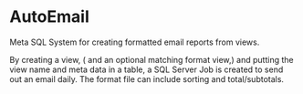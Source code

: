 # AutoEmail

Meta SQL System for creating formatted email reports from views.

By creating a view, ( and an optional matching format view,) and putting the view name and meta data in a table, 
a SQL Server Job is created to send out an email daily. The format file can include sorting and total/subtotals.

